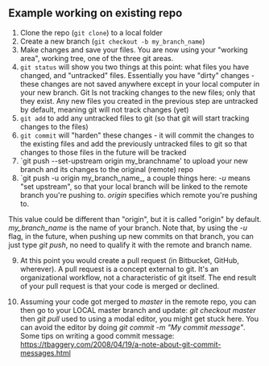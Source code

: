 ## Example working on existing repo 
1. Clone the repo (`git clone`) to a local folder
2. Create a new branch (`git checkout -b my_branch_name`)
3. Make changes and save your files. You are now using your "working area", working tree, one of the three git areas.
4. `git status` will show you two things at this point: 
what files you have changed, and "untracked" files. Essentially 
you have "dirty" changes - these changes are not saved anywhere except in your local computer in your new branch. Git
Is not tracking changes to the new files; only that they exist. 
Any new files you created in the previous step are 
untracked by default, meaning git will not track changes (yet)
5. `git add` to add any untracked files to git 
(so that git will start tracking changes to the files)  
6. `git commit` will "harden" these changes - it will commit the changes to the existing files and add the previously untracked files to git so that changes to those files in the future will be tracked
7. `git push --set-upstream origin my_branchname' to upload your new branch and its changes to the original (remote) repo
8. `git push -u origin my_branch_name_, a couple things here: _-u_ means "set upstream", so that your local branch will be linked to the remote branch you're pushing to. _origin_ specifies which remote you're pushing to. 

This value could be different than "origin", but it is called "origin" by default. _my_branch_name_ is the name of your branch. Note that, by using the _-u_ flag, in the future, when pushing up new commits on that branch, you can just type _git push_, no need to qualify it with the remote and branch name.
 
9. At this point you would create a pull request (in Bitbucket, GitHub, wherever). A pull request is a concept external to git. It's an organizational workflow, not a characteristic of git itself. The end result of your pull request is that your code is merged or declined.

10. Assuming your code got merged to _master_ in the remote repo, you can then go to your LOCAL master branch and update: _git checkout master_ then _git pull_ used to using a modal editor, you might get stuck here. You can avoid the editor by doing _git commit -m "My commit message"_. Some tips on writing a good commit message: https://tbaggery.com/2008/04/19/a-note-about-git-commit-messages.html
 
